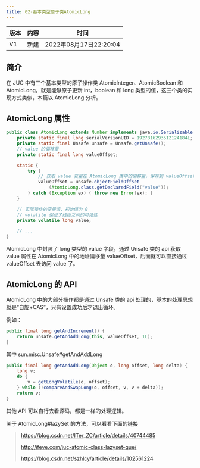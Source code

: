 ```yaml
---
title: 02-基本类型原子类AtomicLong
---
```




| 版本 | 内容 | 时间                   |
| ---- | ---- | ---------------------- |
| V1   | 新建 | 2022年08月17日22:20:04 |



## 简介

在 JUC 中有三个基本类型的原子操作类 AtomicInteger、AtomicBoolean 和 AtomicLong，就是能够原子更新 int，boolean 和 long 类型的值，这三个类的实现方式类似，本篇以 AtomicLong 分析。

## AtomicLong 属性

```java
public class AtomicLong extends Number implements java.io.Serializable {
    private static final long serialVersionUID = 1927816293512124184L;
    private static final Unsafe unsafe = Unsafe.getUnsafe();
    // value 的偏移量
    private static final long valueOffset;

    static {
        try {
            // 获取 value 变量在 AtomicLong 类中的偏移量，保存到 valueOffset 中
            valueOffset = unsafe.objectFieldOffset
                (AtomicLong.class.getDeclaredField("value"));
        } catch (Exception ex) { throw new Error(ex); }
    }

    // 实际操作的变量值，初始值为 0
    // volatile 保证了线程之间的可见性
    private volatile long value;

	// ...
}
```

AtomicLong 中封装了 long 类型的 value 字段，通过 Unsafe 类的 api 获取 value 属性在 AtomicLong 中的地址偏移量 valueOffset，后面就可以直接通过 valueOffset 去访问 value 了。



## AtomicLong 的 API

AtomicLong 中的大部分操作都是通过 Unsafe 类的 api 处理的，基本的处理思想就是“自旋+CAS”，只有设置成功后才退出循环。

例如：

```java
public final long getAndIncrement() {
    return unsafe.getAndAddLong(this, valueOffset, 1L);
}
```

其中 sun.misc.Unsafe#getAndAddLong

```java
public final long getAndAddLong(Object o, long offset, long delta) {
    long v;
    do {
        v = getLongVolatile(o, offset);
    } while (!compareAndSwapLong(o, offset, v, v + delta));
    return v;
}
```

其他 API 可以自行去看源码，都是一样的处理逻辑。



关于 AtomicLong#lazySet 的方法，可以看看下面的链接

>  https://blog.csdn.net/ITer_ZC/article/details/40744485
>
> http://ifeve.com/juc-atomic-class-lazyset-que/
>
> https://blog.csdn.net/szhlcy/article/details/102561224